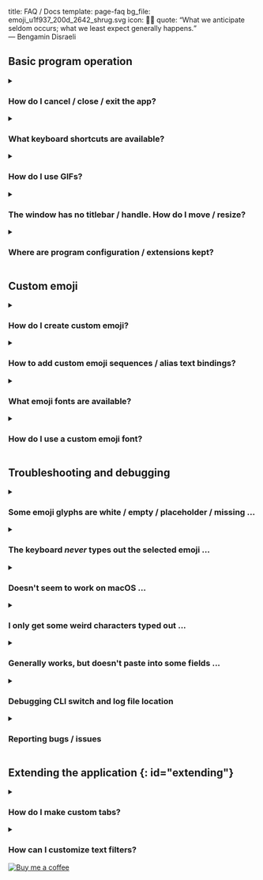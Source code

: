 title: FAQ / Docs
template: page-faq
bg_file: emoji_u1f937_200d_2642_shrug.svg
icon: 🤷‍♂️
quote: <q>What we anticipate seldom occurs; what we least expect generally happens.</q><br>— Bengamin Disraeli

## Basic program operation

<details markdown="1">
<summary><h3>How do I cancel / close / exit the app?</h3></summary>
To close EFCK, like any cancelable dialog, 
simply use Escape (<kbd>Esc</kbd>) key.
See here for additional [keyboard shortcuts](#keyboard-shortcuts).
</details>


<details markdown=1 id="keyboard-shortcuts">
<summary><h3>What keyboard shortcuts are available?</h3></summary>
EFCK responds to the following keyboard keys with
the specified actions:

* <kbd>Alt</kbd>+<kbd>E</kbd>: switch to _Emoji_ tab.
* <kbd>Alt</kbd>+<kbd>F</kbd>: switch to _Filters_ tab.
* <kbd>Alt</kbd>+<kbd>G</kbd>: switch to _GIFs_ tab.
* <kbd>Alt</kbd>+<kbd>O</kbd>: switch to _Options_ tab.
* <kbd>←</kbd>, <kbd>↑</kbd>, <kbd>→</kbd>, <kbd>↓</kbd> (arrow keys):
  move main view selection. To instead move the caret (text input cursor)
  in the text edit field, use e.g. <kbd>Ctrl</kbd>+<kbd>←</kbd> (or <kbd>Cmd</kbd>+<kbd>←</kbd> on macOS) or
  <kbd>Home</kbd> to move to the previous word.
* <kbd>Enter</kbd>: activate the current selection and issue the
  associated action (type out the chosen emoji or text,
  put stuff into system clipboard ...)
* <kbd>Alt</kbd>+<kbd>1</kbd> ... <kbd>Alt</kbd>+<kbd>9</kbd>: 
  select and activate the offset-numbered item in the view.
  Particularly useful in _Filters_ tab where the available
  transforms always maintain their sorted order regardless of input text.
* <kbd>Esc</kbd>: exit the application.
* <kbd>Ctrl</kbd>+<kbd>Alt</kbd>+<kbd>.</kbd>:
  **only on Windows**, this is installed to launch the Start Menu shortcut / program.
</details>


<details markdown="1">
<summary><h3>How do I use GIFs?</h3></summary>
Rather than activate the chosen GIF with <kbd>Enter</kbd> key (works on X11),
you can drag and drop it into the target receiver application. 
</details>


<details markdown="1">
<summary><h3>The window has no titlebar / handle. How do I move / resize?</h3></summary>
It is very modern for windows to draw their own window frames and reinvent
procedures for common window actions like resizing, moving, toggling state ...
These are called _client-side decorations_ and _branding_.
Who gives a f— what the user likes on their desktop.
"We gave you an app; you will submit to us, fully."
Digression over.

To resize the window, you can use the **size grip in the bottom right window corner**.

To move the window, you can **"pick it" on any background window surface**
(i.e. not the tabbar, not the text input field, not the main list view, 
but everything else).
</details>


<details markdown="1" id="config-home">
<summary><h3>Where are program configuration / extensions kept?</h3></summary>
EFCK stores it's files in user's local config home folder.
This location is platform dependent:

* **Windos**:  
  `%LOCALAPPDATA%\{APP_NAME}`  
  `%PROGRAMDATA%\{APP_NAME}` &nbsp;&nbsp;(sometimes)
* **macOS**:  
  `~/Library/Preferences/{APP_NAME}`
* **GNU/Linux/X11**:  
  `~/.config/{APP_NAME}`  
  `$XDG_CONFIG_HOME/{APP_NAME}` &nbsp;&nbsp;(if the variable is set).

In all above cases, `{APP_NAME}` stands for `"efck-chat-keyboard"`.
</details>



## Custom emoji

<details markdown=1 id="create-emoji">
<summary><h3>How do I create custom emoji?</h3></summary>
Emoji text characters are well-defined codepoints in the Unicode
Standard, released by the Unicode Consortium.
**You can't create your own emoji** in an interoperable manner, 
**but you can**
[_propose_ to the Unicode Consortium](https://www.unicode.org/emoji/proposals.html)
that a new emoji be added to Unicode standard.
Here is a
[list of current emoji proposals with their latest status](https://www.unicode.org/emoji/emoji-requests.html).

**You can also**
[add custom _emoji sequences_ and override text bindings](#emoji-custom-strings)
in EFCK.

**You _could_** [forge a new font](https://fontforge.org)
with custom images you pick assigned arbitrary codepoints
from the
[Unicode private use blocks](https://en.wikipedia.org/wiki/Private_Use_Areas)
and then make all your recipients use your font file,
but that's all unlikely and not really worthwhile. 
</details>


<details markdown="1" id="emoji-custom-strings">
<summary><h3>How to add custom emoji sequences / alias text bindings?</h3></summary>
You can create custom text aliases for emoji by adding lines to
_emoji-custom-strings.txt_ file kept in your
[config home folder](#config-home).

If the file doesn't exist, create it.
The expected format is simply the emoji character or sequence
(no whitespace allowed) followed by the desired text alias.
E.g.:

    # Comments are prefixed with '#' symbol and ignored
    # Line format: emoji_sequence any_text_alias
    👨🏿‍❤️‍💋‍👨🏿	gay
    😂🔫	blow brains out

For more inspiration, see [bundled _emoji-custom-strings.txt_](https://github.com/efck-chat-keyboard/efck/blob/master/efck/emoji-custom-strings.txt).
</details>


<details markdown=1 id="fonts">
<summary><h3>What emoji fonts are available?</h3></summary>

* **Apple Color Emoji** -- Emoji font on macOS and Apple devices.
* [**Noto Color Emoji**](https://fonts.google.com/noto/specimen/Noto+Color+Emoji)
  -- Google's emoji font used on Android and readily
  available on GNU/Linux.
* [**Twitter Color Emoji**](https://twemoji.twitter.com)
  -- A free-to-use Emoji font from Twitter,
  also shipped by Mozilla Firefox.
* **SegoeUI Emoji** -- Windows 7-11 emoji font.
* [**OpenMoji Color**](https://openmoji.org/)
  -- An open source emoji font that is currently in beta.
* **Joypixels** -- One needs a license to use the font. Geesh!
* [**Symbola**](https://dn-works.com/ufas/)
  -- A black and white font with fair Unicode 9.0 coverage.

Most fonts work well on Android/GNU/Linux/X11/fontconfig.
Presently, only the platform-shipped default fonts work
on Widows and macOS.

Note again, what emoji images your recipients see depends
solely on what emoji fonts are loaded on _their machines_,
therefore one might as well just stick with platform defaults.
</details>


<details markdown="1">
<summary><h3>How do I use a custom emoji font?</h3></summary>
By default, EFCK uses platform-default emoji font,
with fallback alternatives configured as are known to be supported.
You can force use of a custom emoji font family by setting
environment variable `ICON_FONT`. E.g.:

    export ICON_FONT="Twitter Color Emoji"
    ./efck-chat-keyboard.run

See instructions how to set environment variables
[on Linux](https://www.google.com/search?q=set+environment+variable+linux),
[on macOS](https://stackoverflow.com/questions/56307294/how-do-i-launch-a-mac-osx-macos-app-with-an-environment-variable-set),
and [on Windosw](https://www.google.com/search?q=set+environment+variable+windows).

Of course, the font has to be installed beforehand.
See here for [emoji font alternatives](#fonts).
</details>


## Troubleshooting and debugging

<details markdown="1">
<summary><h3>Some emoji glyphs are white / empty / placeholder / missing ...</h3></summary>
EFCK ships with official emoji sequences for the
[latest Unicode Standard](https://www.unicode.org/versions/latest/).
And cooking new emoji sequences is
[all the rage these days](#create-emoji).
**If you see only white empty squares**,
your platform emoji font (see [#fonts](#fonts)) and
any of the available fallback emoji fonts are, in fact,
missing glyphs for the associated code points.
What you can do is **update your font to the latest version**.
</details>


<details markdown="1">
<summary><h3>The keyboard <em>never</em> types out the selected emoji ...</h3></summary>

Typing out the text into the previously focused window may not be supported
on your platform. Typeout was tested working on Widosw, macOS,
Linux/X11 (using xdotool), and Linux/Wayland (using ydotool or wtype).

If it's not working for you on one of these platforms, please
[submit a bug report](#bug-report).
</details>


<details markdown="1">
<summary><h3>Doesn't seem to work on macOS ...</h3></summary>

Make sure you have followed [macOS installation notes]({filename}/pages/download.md#mac).
</details>


<details markdown="1">
<summary><h3>I only get some weird characters typed out ...</h3></summary>
If instead of the expected emoji or text the program types out
unexpected characters like empty rectangles or rectangles with some numbers
(like one of `𪛗�۝□`) or Chinese letters or strings like `&lt;ffffffff&gt;`,
**the issue likely lies with the receiving program**.
Please only raise new bug reports if you can't make it work
in a quality program like Firefox or Chromium.
</details>


<details markdown="1">
<summary><h3>Generally works, but doesn't paste into some fields ...</h3></summary>
The typeout function only works with **programs that _retain_
keyboard focus on the focused input field** even as their windows are
deactivated (unfocused).
Therefore, it works, for instance, with most browsers' location fields,
but it doesn't work with Windos' File Manager file rename operation
since the rename operation is canceled once the window loses focus.

**To augment the typeout function,
you can force use of system clipboard in _Options_ tab.**
</details>


<details id="debugging" markdown="1">
<summary><h3>Debugging CLI switch and log file location</h3></summary>
Use **`--debug` command line switch** to print debug messages on
stderr and into the log file.
Log file location is
`"$TMPDIR/efck-chat-keyboard-{timestamp}.log"`
where variable `$TMPDIR` is resolved as per the algorithm of
[Python's `tempfile.gettempdir()`](https://docs.python.org/3/library/tempfile.html#tempfile.gettempdir)
function.
</details>


<details id="bug-report" markdown="1">
<summary><h3>Reporting bugs / issues</h3></summary>
Please report bugs on the [issue tracker on GitHub](https://github.com/efck-chat-keyboard/efck/issues).
Please kindly revise
[contributing guidelines](https://github.com/efck-chat-keyboard/efck/blob/master/CONTRIBUTING.md),
in particular, see
[how to report bugs effectively](https://www.chiark.greenend.org.uk/~sgtatham/bugs.html). Thanks!
</details>


## Extending the application {: id="extending"}

<details markdown="1" id="custom-tabs">
<summary><h3>How do I make custom tabs?</h3></summary>
**EFCK is written in Python programming language
and based on Qt widget framework**, so you'll need some grasp of both.
In order to write a custom tab, simply extend
[`efck.tab.Tab`](https://github.com/efck-chat-keyboard/efck/blob/master/efck/tab.py)
class in your module file that you put in your
[config dir](#config-home)
"tabs" subdirectory (create it if doesn't exist).

See [bundled tabs](https://github.com/efck-chat-keyboard/efck/tree/master/efck/tabs)
for code inspiration and don't hesitate to
drop by the discussion forum if you think you need help.
</details>


<details markdown="1">
<summary><h3>How can I customize text filters?</h3></summary>
Create a python module in your
[config dir](#config-home)
"filters" subdirectory (create it if doesn't exist).
The module name will become the filter's name and
will affect its **sort order**. The module needs to define
one function as below:

    def func(text: str) -> str:
        transformed: str = ...  # transform text
        return transformed

    example = 'Placeholder to pass through func and show when text empty'

**To disable a built-in filter**, _name_ an empty file module
the same as the built-in filter you want to disable
(e.g. create empty file `$CONFIG_HOME/filters/bold.py`
to disable "bold" text transform).

See [bundled filters](https://github.com/efck-chat-keyboard/efck/tree/master/efck/filters)
for more transforming inspiration.
See also above [question on customizing tabs](#custom-tabs).
</details>


<div class="bmac"><a class href="https://www.buymeacoffee.com/__k_"><img alt="Buy me a coffee" src="{static}/images/BuyMeACoffee.webp"></a></div>
